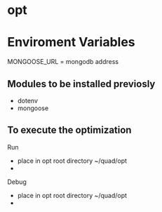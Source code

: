 # opt

# Enviroment Variables

MONGOOSE_URL = mongodb address

## Modules to be installed previosly
- dotenv
- mongoose

## To execute the optimization
Run
- place in opt root directory ~/quad/opt
- 

Debug
- place in opt root directory ~/quad/opt
- 

